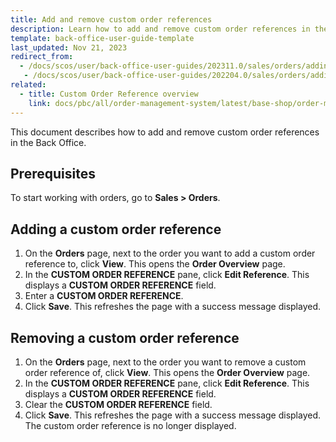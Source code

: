 ```yaml
---
title: Add and remove custom order references
description: Learn how to add and remove custom order references in the Back Office
template: back-office-user-guide-template
last_updated: Nov 21, 2023
redirect_from:
  - /docs/scos/user/back-office-user-guides/202311.0/sales/orders/adding-and-removing-custom-order-references.html
   - /docs/scos/user/back-office-user-guides/202204.0/sales/orders/adding-and-removing-custom-order-references.html
related:
  - title: Custom Order Reference overview
    link: docs/pbc/all/order-management-system/latest/base-shop/order-management-feature-overview/custom-order-reference-overview.html
---
```


This document describes how to add and remove custom order references in the Back Office.

## Prerequisites

To start working with orders, go to **Sales&nbsp;<span aria-label="and then">></span> Orders**.


## Adding a custom order reference

1. On the **Orders** page, next to the order you want to add a custom order reference to, click **View**.
    This opens the **Order Overview** page.
2. In the **CUSTOM ORDER REFERENCE** pane, click **Edit Reference**.
    This displays a **CUSTOM ORDER REFERENCE** field.
3. Enter a **CUSTOM ORDER REFERENCE**.
4. Click **Save**.
    This refreshes the page with a success message displayed.

## Removing a custom order reference

1. On the **Orders** page, next to the order you want to remove a custom order reference of, click **View**.
    This opens the **Order Overview** page.
3. In the **CUSTOM ORDER REFERENCE** pane, click **Edit Reference**.
    This displays a **CUSTOM ORDER REFERENCE** field.
3. Clear the **CUSTOM ORDER REFERENCE** field.
4. Click **Save**.
    This refreshes the page with a success message displayed. The custom order reference is no longer displayed.
